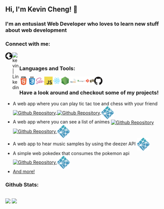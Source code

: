 ## Hi, I'm Kevin Cheng! 👋
### I'm an entusiast Web Developer who loves to learn new stuff about web development 

### Connect with me:

[<img align="left" alt="kevin" width="22px" src="https://raw.githubusercontent.com/iconic/open-iconic/master/svg/globe.svg"/>][website]
[<img align="left" alt="kevin | Linkedin" width="22px" src="https://cdn.jsdelivr.net/npm/simple-icons@v3/icons/linkedin.svg"/>][linkedin]

<br>

### Languages and Tools:

<img align="left" alt="HTML5" width="26px" src="https://raw.githubusercontent.com/github/explore/80688e429a7d4ef2fca1e82350fe8e3517d3494d/topics/html/html.png"/>
<img align="left" alt="CSS3" width="26px" src="https://raw.githubusercontent.com/github/explore/80688e429a7d4ef2fca1e82350fe8e3517d3494d/topics/css/css.png" />
<img align="left" alt="Sass" width="26px" src="https://raw.githubusercontent.com/github/explore/80688e429a7d4ef2fca1e82350fe8e3517d3494d/topics/sass/sass.png" />
<img align="left" alt="JavaScript" width="26px" src="https://raw.githubusercontent.com/github/explore/80688e429a7d4ef2fca1e82350fe8e3517d3494d/topics/javascript/javascript.png" />
<img align="left" alt="React" width="26px" src="https://raw.githubusercontent.com/github/explore/80688e429a7d4ef2fca1e82350fe8e3517d3494d/topics/react/react.png" />
<img align="left" alt="Node.js" width="26px" src="https://raw.githubusercontent.com/github/explore/80688e429a7d4ef2fca1e82350fe8e3517d3494d/topics/nodejs/nodejs.png" />
<img align="left" alt="MySQL" width="26px" src="https://raw.githubusercontent.com/github/explore/80688e429a7d4ef2fca1e82350fe8e3517d3494d/topics/mysql/mysql.png" />
<img align="left" alt="MongoDB" width="26px" src="https://raw.githubusercontent.com/github/explore/80688e429a7d4ef2fca1e82350fe8e3517d3494d/topics/mongodb/mongodb.png" />
<img align="left" alt="Git" width="26px" src="https://raw.githubusercontent.com/github/explore/80688e429a7d4ef2fca1e82350fe8e3517d3494d/topics/git/git.png" />
<img align="left" alt="GitHub" width="26px" src="https://raw.githubusercontent.com/github/explore/78df643247d429f6cc873026c0622819ad797942/topics/github/github.png" />
<br>

### Have a look around and checkout some of my projects!
- A web app where you can play tic tac toe and chess with your friend <a href="https://github.com/Kev2000-Github/PlayGroup" target="_blank">
    <img align="center" src="https://github.githubassets.com/images/modules/logos_page/GitHub-Mark.png" alt="Github Repository" height="40" />
  </a><a href="https://github.com/Kev2000-Github/PlayGroup-Backend" target="_blank">
    <img align="center" src="https://github.githubassets.com/images/modules/logos_page/GitHub-Mark.png" alt="Github Repository" height="40" />
  </a><a href="https://playgroup.netlify.app/" target="_blank">
    <img align="center" src="https://raw.githubusercontent.com/Kev2000-Github/Kev2000-Github/main/netlify-logo.png" alt="Heroku Live Demo" height="40" />
  </a>
- A web app where you can see a list of animes <a href="https://github.com/Kev2000-Github/anime-webscrapper-frontend" target="_blank">
    <img align="center" src="https://github.githubassets.com/images/modules/logos_page/GitHub-Mark.png" alt="Github Repository" height="40" />
  </a><a href="https://github.com/Kev2000-Github/anime-webscrapper-backend" target="_blank">
    <img align="center" src="https://github.githubassets.com/images/modules/logos_page/GitHub-Mark.png" alt="Github Repository" height="40" />
  </a><a href="https://naughty-raman-a4b400.netlify.app/" target="_blank">
    <img align="center" src="https://raw.githubusercontent.com/Kev2000-Github/Kev2000-Github/main/netlify-logo.png" alt="Heroku Live Demo" height="40" />
  </a>
- A web app to hear music samples by using the deezer API <a href="https://naughty-raman-a4b400.netlify.app/" target="_blank">
    <img align="center" src="https://raw.githubusercontent.com/Kev2000-Github/Kev2000-Github/main/netlify-logo.png" alt="Heroku Live Demo" height="40" />
  </a>
- A simple web pokedex that consumes the pokemon api <a href="https://github.com/Kev2000-Github/Pokedex-Project" target="_blank">
    <img align="center" src="https://github.githubassets.com/images/modules/logos_page/GitHub-Mark.png" alt="Github Repository" height="40" />
  </a><a href="https://condescending-lamport-65eb62.netlify.app/" target="_blank">
    <img align="center" src="https://raw.githubusercontent.com/Kev2000-Github/Kev2000-Github/main/netlify-logo.png" alt="Heroku Live Demo" height="40" />
  </a>
- <a href="https://github.com/Kev2000-Github?tab=repositories" target="_blank">
    And more!
  </a>

### Github Stats:

<br>
<img src="https://github-readme-stats.vercel.app/api?username=Kev2000-Github&theme=tokyonight"/>
<img src="https://github-readme-stats.vercel.app/api/top-langs/?username=Kev2000-Github&theme=tokyonight"/>

[website]: https://kevin-cheng-wu.netlify.app/
[linkedin]: https://www.linkedin.com/in/kevin-cheng-wu/
